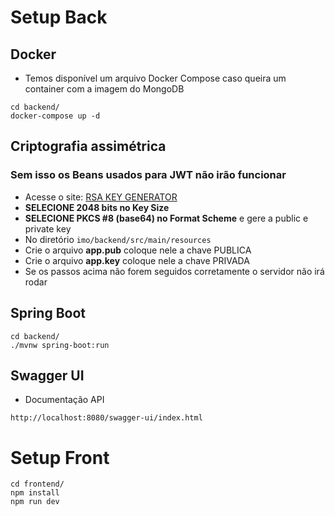 # Setup Back
## Docker
- Temos disponível um arquivo Docker Compose caso queira um container com a imagem do MongoDB
```
cd backend/
docker-compose up -d
```

## Criptografia assimétrica
### Sem isso os Beans usados para JWT não irão funcionar
- Acesse o site: [RSA KEY GENERATOR](https://www.csfieldguide.org.nz/en/interactives/rsa-key-generator/)
- **SELECIONE 2048 bits no Key Size**
- **SELECIONE PKCS #8 (base64) no Format Scheme** e gere a public e private key
- No diretório `imo/backend/src/main/resources`
- Crie o arquivo **app.pub** coloque nele a chave PUBLICA
- Crie o arquivo  **app.key** coloque nele a chave PRIVADA
- Se os passos acima não forem seguidos corretamente o servidor não irá rodar

## Spring Boot
```
cd backend/
./mvnw spring-boot:run
```
## Swagger UI
- Documentação API 
```
http://localhost:8080/swagger-ui/index.html
```
# Setup Front
```
cd frontend/
npm install 
npm run dev
```

